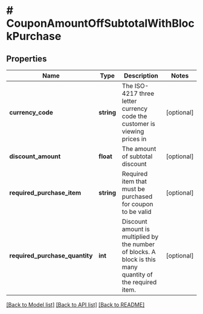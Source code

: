 # # CouponAmountOffSubtotalWithBlockPurchase

## Properties

Name | Type | Description | Notes
------------ | ------------- | ------------- | -------------
**currency_code** | **string** | The ISO-4217 three letter currency code the customer is viewing prices in | [optional]
**discount_amount** | **float** | The amount of subtotal discount | [optional]
**required_purchase_item** | **string** | Required item that must be purchased for coupon to be valid | [optional]
**required_purchase_quantity** | **int** | Discount amount is multiplied by the number of blocks.  A block is this many quantity of the required item. | [optional]

[[Back to Model list]](../../README.md#models) [[Back to API list]](../../README.md#endpoints) [[Back to README]](../../README.md)
